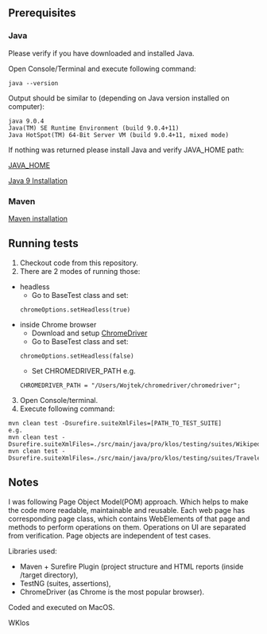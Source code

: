 ## Prerequisites

### Java
Please verify if you have downloaded and installed Java.

Open Console/Terminal and execute following command:
```
java --version
```

Output should be similar to (depending on Java version installed on computer): 
```
java 9.0.4
Java(TM) SE Runtime Environment (build 9.0.4+11)
Java HotSpot(TM) 64-Bit Server VM (build 9.0.4+11, mixed mode)
```

If nothing was returned please install Java and verify JAVA_HOME path:

[JAVA_HOME](https://java.com/en/download/help/path.xml)

[Java 9 Installation](https://docs.oracle.com/javase/9/install/overview-jdk-9-and-jre-9-installation.htm)

### Maven
[Maven installation](https://maven.apache.org/install.html)

## Running tests
1. Checkout code from this repository.
2. There are 2 modes of running those:
  - headless 
    - Go to BaseTest class and set:
    ```
    chromeOptions.setHeadless(true)
    ```
  - inside Chrome browser 
    - Download and setup [ChromeDriver](https://sites.google.com/a/chromium.org/chromedriver/getting-started)
    - Go to BaseTest class and set:
    ```
    chromeOptions.setHeadless(false)
    ```
    - Set CHROMEDRIVER_PATH e.g. 
    ```
    CHROMEDRIVER_PATH = "/Users/Wojtek/chromedriver/chromedriver";
    ```
3. Open Console/terminal.
4. Execute following command: 
 ```
 mvn clean test -Dsurefire.suiteXmlFiles=[PATH_TO_TEST_SUITE]
 e.g.
 mvn clean test -Dsurefire.suiteXmlFiles=./src/main/java/pro/klos/testing/suites/WikipediaTestSuite.xml
 mvn clean test -Dsurefire.suiteXmlFiles=./src/main/java/pro/klos/testing/suites/TravelexTestSuite.xml
 ```

## Notes
I was following Page Object Model(POM) approach. 
Which helps to make the code more readable, maintainable and reusable.
Each web page has corresponding page class, which contains WebElements of that page 
and methods to perform operations on them. 
Operations on UI are separated from verification. Page objects are independent of test cases.

Libraries used:
 - Maven + Surefire Plugin (project structure and HTML reports (inside /target directory),
 - TestNG (suites, assertions),
 - ChromeDriver (as Chrome is the most popular browser).
 
 
Coded and executed on MacOS.

WKlos

